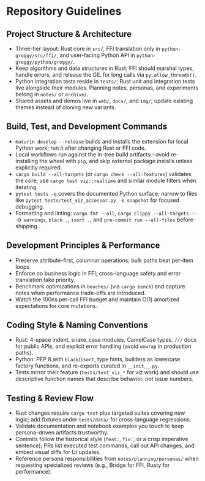 # Repository Guidelines

## Project Structure & Architecture
- Three-tier layout: Rust core in `src/`, FFI translation only in `python-groggy/src/ffi/`, and user-facing Python API in `python-groggy/python/groggy/`.
- Keep algorithms and data structures in Rust; FFI should marshal types, handle errors, and release the GIL for long calls via `py.allow_threads()`.
- Python integration tests reside in `tests/`; Rust unit and integration tests live alongside their modules. Planning notes, personas, and experiments belong in `notes/` or `archive/`.
- Shared assets and demos live in `web/`, `docs/`, and `img/`; update existing themes instead of cloning new variants.

## Build, Test, and Development Commands
- `maturin develop --release` builds and installs the extension for local Python work; run it after changing Rust or FFI code.
- Local workflows run against the in-tree build artifacts—avoid re-installing the wheel with `pip`, and skip external package installs unless explicitly required.
- `cargo build --all-targets` (or `cargo check --all-features`) validates the core; use `cargo test viz::realtime` and similar module filters when iterating.
- `pytest tests -q` covers the documented Python surface; narrow to files like `pytest tests/test_viz_accessor.py -k snapshot` for focused debugging.
- Formatting and linting: `cargo fmt --all`, `cargo clippy --all-targets -- -D warnings`, `black .`, `isort .`, and `pre-commit run --all-files` before shipping.

## Development Principles & Performance
- Preserve attribute-first, columnar operations; bulk paths beat per-item loops.
- Enforce no business logic in FFI; cross-language safety and error translation take priority.
- Benchmark optimizations in `benches/` (via `cargo bench`) and capture notes when performance trade-offs are introduced.
- Watch the 100ns per-call FFI budget and maintain O(1) amortized expectations for core mutations.

## Coding Style & Naming Conventions
- Rust: 4-space indent, snake_case modules, CamelCase types, `///` docs for public APIs, and explicit error handling (avoid `unwrap` in production paths).
- Python: PEP 8 with `black`/`isort`, type hints, builders as lowercase factory functions, and re-exports curated in `__init__.py`.
- Tests mirror their feature (`tests/test_viz_*` for viz work) and should use descriptive function names that describe behavior, not issue numbers.

## Testing & Review Flow
- Rust changes require `cargo test` plus targeted suites covering new logic; add fixtures under `tests/data/` for cross-language regressions.
- Validate documentation and notebook examples you touch to keep persona-driven artifacts trustworthy.
- Commits follow the historical style (`feat:`, `fix:`, or a crisp imperative sentence); PRs list executed test commands, call out API changes, and embed visual diffs for UI updates.
- Reference persona responsibilities from `notes/planning/personas/` when requesting specialized reviews (e.g., Bridge for FFI, Rusty for performance).
